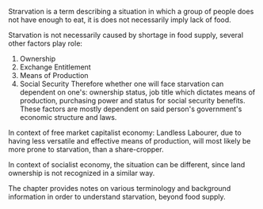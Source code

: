 Strarvation is a term describing a situation in which a group of people does not have enough to eat, it is does not necessarily imply lack of food.

Starvation is not necessarily caused by shortage in food supply, several other factors play role:
  1) Ownership
  2) Exchange Entitlement
  3) Means of Production
  4) Social Security
Therefore whether one will face starvation can dependent on one's: ownership status, job title which dictates means of production, purchasing power and status for social security benefits. These factors are mostly dependent on said person's government's economic structure and laws. 

In context of free market capitalist economy: Landless Labourer, due to having less versatile and effective means of production, will most likely be more prone to starvation, than a share-cropper.

In context of socialist economy, the situation can be different, since land ownership is not recognized in a similar way. 

The chapter provides notes on various terminology and background information in order to understand starvation, beyond food supply.
